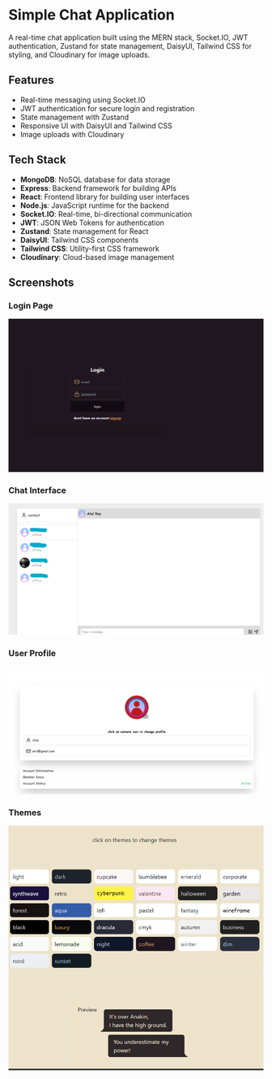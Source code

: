 # Simple Chat Application

A real-time chat application built using the MERN stack, Socket.IO, JWT authentication, Zustand for state management, DaisyUI, Tailwind CSS for styling, and Cloudinary for image uploads.

## Features

- Real-time messaging using Socket.IO
- JWT authentication for secure login and registration
- State management with Zustand
- Responsive UI with DaisyUI and Tailwind CSS
- Image uploads with Cloudinary

## Tech Stack

- **MongoDB**: NoSQL database for data storage
- **Express**: Backend framework for building APIs
- **React**: Frontend library for building user interfaces
- **Node.js**: JavaScript runtime for the backend
- **Socket.IO**: Real-time, bi-directional communication
- **JWT**: JSON Web Tokens for authentication
- **Zustand**: State management for React
- **DaisyUI**: Tailwind CSS components
- **Tailwind CSS**: Utility-first CSS framework
- **Cloudinary**: Cloud-based image management

## Screenshots

 ### Login Page 
 ![Login Page](.//screenshots/image.png) 
 ### Chat Interface 
 ![Chat Interface](./screenshots/chatting-page.png) 
 ### User Profile 
 ![User Profile](./screenshots/profile.png)
 ### Themes
 ![Themes](./screenshots/themes.png)

